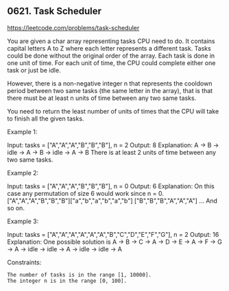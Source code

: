 ## 0621. Task Scheduler

https://leetcode.com/problems/task-scheduler

You are given a char array representing tasks CPU need to do. It contains capital letters A to Z where each letter represents a different task. Tasks could be done without the original order of the array. Each task is done in one unit of time. For each unit of time, the CPU could complete either one task or just be idle.

However, there is a non-negative integer n that represents the cooldown period between two same tasks (the same letter in the array), that is that there must be at least n units of time between any two same tasks.

You need to return the least number of units of times that the CPU will take to finish all the given tasks.

Example 1:

Input: tasks = ["A","A","A","B","B","B"], n = 2
Output: 8
Explanation:
A -> B -> idle -> A -> B -> idle -> A -> B
There is at least 2 units of time between any two same tasks.

Example 2:

Input: tasks = ["A","A","A","B","B","B"], n = 0
Output: 6
Explanation: On this case any permutation of size 6 would work since n = 0.
["A","A","A","B","B","B"]["a","b","a","b","a","b"]
["B","B","B","A","A","A"]
...
And so on.

Example 3:

Input: tasks = ["A","A","A","A","A","A","B","C","D","E","F","G"], n = 2
Output: 16
Explanation:
One possible solution is
A -> B -> C -> A -> D -> E -> A -> F -> G -> A -> idle -> idle -> A -> idle -> idle -> A

Constraints:

    The number of tasks is in the range [1, 10000].
    The integer n is in the range [0, 100].
